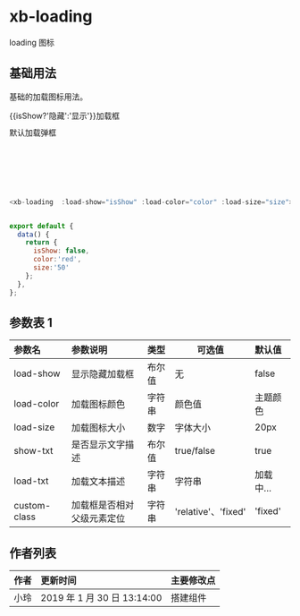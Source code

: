 # xb-loading

loading 图标

## 基础用法

基础的加载图标用法。

<div class="demo-loading">
  <xb-button type="default" @click="isShow=!isShow">{{isShow?'隐藏':'显示'}}加载框</xb-button>
  <div style="position:relative;width:240px;height:100px;margin-top:10px">
    <xb-loading :load-show="isShow" :custom-class="'relative'" :load-color="color" :load-txt="txt" :load-size="size" :show-txt="showTxt">默认加载弹框</xb-loading>
  </div>
</div>
<script>
export default {
  data(){
    return{
      isShow: true,
      color:'gray',
      size:'20px',
      txt:'页面加载中…',
      showTxt:true
    }
  },
}
</script>

```js

<xb-loading  :load-show="isShow" :load-color="color" :load-size="size">默认加载图标</xb-loading>


export default {
  data() {
    return {
      isShow: false,
      color:'red',
      size:'50'
    };
  },
};
```

## 参数表 1

| 参数名       | 参数说明                   | 类型   | 可选值              | 默认值   |
| :----------- | :------------------------- | :----- | ------------------- | :------- |
| load-show    | 显示隐藏加载框             | 布尔值 | 无                  | false    |
| load-color   | 加载图标颜色               | 字符串 | 颜色值              | 主题颜色 |
| load-size    | 加载图标大小               | 数字   | 字体大小            | 20px     |
| show-txt     | 是否显示文字描述           | 布尔值 | true/false          | true     |
| load-txt     | 加载文本描述               | 字符串 | 字符串              | 加载中…  |
| custom-class | 加载框是否相对父级元素定位 | 字符串 | 'relative'、'fixed' | 'fixed'  |

## 作者列表

| 作者 | 更新时间                    | 主要修改点 |
| :--- | :-------------------------- | :--------- |
| 小玲 | 2019 年 1 月 30 日 13:14:00 | 搭建组件   |
